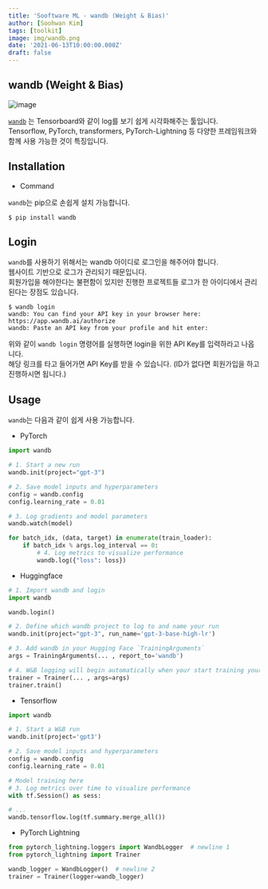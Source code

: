 ```yaml
---
title: 'Sooftware ML - wandb (Weight & Bias)'
author: [Soohwan Kim]
tags: [toolkit]
image: img/wandb.png
date: '2021-06-13T10:00:00.000Z'
draft: false
---
```


## wandb (Weight & Bias)
  
![image](https://user-images.githubusercontent.com/42150335/122323318-e1ae3580-cf61-11eb-9db2-64e978b459cf.png)

  
[`wandb`](https://wandb.ai/site) 는 Tensorboard와 같이 log를 보기 쉽게 시각화해주는 툴입니다.  
Tensorflow, PyTorch, transformers, PyTorch-Lightning 등 다양한 프레임워크와 함께 사용 가능한 것이 특징입니다.  
  
## Installation
  
- Command
  
`wandb`는 pip으로 손쉽게 설치 가능합니다.
  
```
$ pip install wandb
```  
  
## Login
    
`wandb`를 사용하기 위해서는 wandb 아이디로 로그인을 해주어야 합니다.  
웹사이트 기반으로 로그가 관리되기 때문입니다.  
회원가입을 해야한다는 불편함이 있지만 진행한 프로젝트들 로그가 한 아이디에서 관리된다는 장점도 있습니다.  
  
```
$ wandb login
wandb: You can find your API key in your browser here: https://app.wandb.ai/authorize
wandb: Paste an API key from your profile and hit enter:
```
  
위와 같이 `wandb login` 명령어를 실행하면 login을 위한 API Key를 입력하라고 나옵니다.  
해당 링크를 타고 들어가면 API Key를 받을 수 있습니다. (ID가 없다면 회원가입을 하고 진행하시면 됩니다.)  
  
## Usage
  
`wandb`는 다음과 같이 쉽게 사용 가능합니다.  
  
- PyTorch
  
```python
import wandb

# 1. Start a new run
wandb.init(project="gpt-3")

# 2. Save model inputs and hyperparameters
config = wandb.config
config.learning_rate = 0.01

# 3. Log gradients and model parameters
wandb.watch(model)

for batch_idx, (data, target) in enumerate(train_loader):
    if batch_idx % args.log_interval == 0:
        # 4. Log metrics to visualize performance
        wandb.log({"loss": loss})
``` 
  
- Huggingface
  
```python
# 1. Import wandb and login
import wandb

wandb.login()

# 2. Define which wandb project to log to and name your run
wandb.init(project="gpt-3", run_name='gpt-3-base-high-lr')

# 3. Add wandb in your Hugging Face `TrainingArguments`
args = TrainingArguments(... , report_to='wandb')

# 4. W&B logging will begin automatically when your start training your Trainer
trainer = Trainer(... , args=args)
trainer.train()
```
  
- Tensorflow
  
```python
import wandb

# 1. Start a W&B run
wandb.init(project='gpt3')

# 2. Save model inputs and hyperparameters
config = wandb.config
config.learning_rate = 0.01

# Model training here
# 3. Log metrics over time to visualize performance
with tf.Session() as sess:

# ...
wandb.tensorflow.log(tf.summary.merge_all())
```
  
- PyTorch Lightning
  
```python
from pytorch_lightning.loggers import WandbLogger  # newline 1
from pytorch_lightning import Trainer

wandb_logger = WandbLogger()  # newline 2
trainer = Trainer(logger=wandb_logger)
```